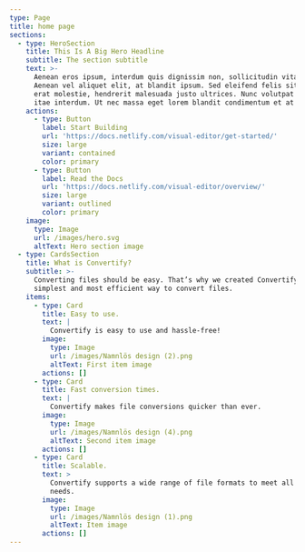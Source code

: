 ```yaml
---
type: Page
title: home page
sections:
  - type: HeroSection
    title: This Is A Big Hero Headline
    subtitle: The section subtitle
    text: >-
      Aenean eros ipsum, interdum quis dignissim non, sollicitudin vitae nisl.
      Aenean vel aliquet elit, at blandit ipsum. Sed eleifend felis sit amet
      erat molestie, hendrerit malesuada justo ultrices. Nunc volutpat at erat
      itae interdum. Ut nec massa eget lorem blandit condimentum et at risus.
    actions:
      - type: Button
        label: Start Building
        url: 'https://docs.netlify.com/visual-editor/get-started/'
        size: large
        variant: contained
        color: primary
      - type: Button
        label: Read the Docs
        url: 'https://docs.netlify.com/visual-editor/overview/'
        size: large
        variant: outlined
        color: primary
    image:
      type: Image
      url: /images/hero.svg
      altText: Hero section image
  - type: CardsSection
    title: What is Convertify?
    subtitle: >-
      Converting files should be easy. That’s why we created Convertify—the
      simplest and most efficient way to convert files.
    items:
      - type: Card
        title: Easy to use.
        text: |
          Convertify is easy to use and hassle-free!
        image:
          type: Image
          url: /images/Namnlös design (2).png
          altText: First item image
        actions: []
      - type: Card
        title: Fast conversion times.
        text: |
          Convertify makes file conversions quicker than ever.
        image:
          type: Image
          url: /images/Namnlös design (4).png
          altText: Second item image
        actions: []
      - type: Card
        title: Scalable.
        text: >
          Convertify supports a wide range of file formats to meet all your
          needs.
        image:
          type: Image
          url: /images/Namnlös design (1).png
          altText: Item image
        actions: []
---
```

